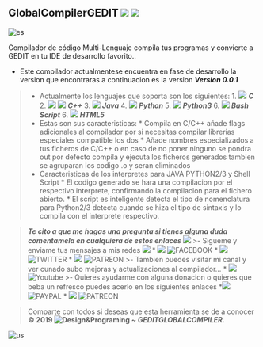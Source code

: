 ## GlobalCompilerGEDIT ![](https://scontent.fgye1-1.fna.fbcdn.net/v/t1.0-9/52663202_2241745015888749_4736947738887847936_n.png?_nc_cat=106&_nc_ht=scontent.fgye1-1.fna&oh=22bac389e346dc25fcecdc75ec331f24&oe=5CDC906F)  ![](https://imag.malavida.com/mvimgbig/download-s/gedit-7071-0.jpg)

![es](https://dd-cdn.multiscreensite.com/flags/flags_iso/32/es.png)


Compilador de código Multi-Lenguaje compila tus programas y convierte a GEDIT en tu IDE de desarrollo favorito..

- Este compilador actualmentese encuentra en fase de desarrollo la version que encontraras a continuacion es la version ***Version 0.0.1***
> - Actualmente los lenguajes que soporta son los siguientes:
    1. ![](http://gopaljite.com/images/favicon.ico) ***C***
    2. ![](https://advisornews.com/wp-content/uploads/2018/08/favicon.png) ![](https://66.media.tumblr.com/tumblr_m2wj92vyEn1qfamg6.png) ***C++***
    3. ![](https://a.fsdn.com/allura/p/app-builder/icon?1502824204?&w=90) ***Java***
    4. ![](https://addons.thunderbird.net/user-media/addon_icons/11/11376-64.png?modified=1275585301) ***Python***
    5. ![](https://addons.thunderbird.net/user-media/addon_icons/11/11376-64.png?modified=1275585301) ***Python3***
    6. ![](https://encrypted-tbn0.gstatic.com/images?q=tbn:ANd9GcQ-nzPXnYnMYN49nGEG4yHMCy15qsOfLDxQ5rANcPWKqX1aRPl-zA) ***Bash Script***
    6. ![](https://www.fabiocampana.com.br/wp-content/uploads/2012/09/html2.gif) ***HTML5***
>- Estas son sus caracteristicas:
    * Compila en C/C++ añade flags adicionales al compilador por si necesitas compilar librerias especiales compatible los dos
    * Añade nombres especializados a tus ficheros de C/C++
    o en caso de no poner ninguno se pondra out por defecto
    compila y ejecuta los ficheros generados tambien se agruparan los codigo .o y seran eliminados
>- Caracteristicas de los interpretes para JAVA PYTHON2/3 y Shell Script
    * El codigo generado se hara una compilacion por el respectivo interprete, confirmando la compilacion para el fichero abierto.
    * El script es inteligente detecta el tipo de nomenclatura para Python2/3 detecta cuando se hiza el tipo de sintaxis y lo compila con el interprete respectivo.

> ***Te cito a que me hagas una pregunta si tienes alguna duda comentamela en cualquiera de estos enlaces ![](https://lh4.googleusercontent.com/proxy/ZPqXWRhbOdcABrh728ZxmdYd_y20K4JYrklFuseWdBbufLHShQ_IHyyeWc4ov6HhwAjcV_sqmS0KIVK9SE2tjJDI4lwlxEE=w1200-h630-p-k-no-nu)***
    >- Sigueme y enviame tus mensajes a mis redes ![](https://lh5.googleusercontent.com/proxy/5I8eThwSymjdI7VzDkMf4JRxf0fVrmcb-TNwKONpSsrwzou24czXRc_lpHAVig6Bgiz_FOb3tCuZNM-tfBNVuoVs-cIpdfysj3_XWNpF_yd0ZgU8TIhk7D1qbcd_GHYzOXGaq89KLs4uL9bEAChqdfNnG9NEGia2cYFMeL-xqbawG_BWWx1-XQ=w1200-h630-p-k-no-nu)
                    * ![](https://s.yimg.com/ny/api/res/1.2/cgwLmAiz8hMvhmG3wb9ldg--~A/YXBwaWQ9aGlnaGxhbmRlcjtzbT0xO3c9ODAwO2lsPXBsYW5l/https://big.assets.huffingtonpost.com/FBLOGO_0.png.cf.jpg) ![FACEBOOK](https://www.facebook.com/DesignPrograming/)
                    * ![](https://addons.thunderbird.net/user-media/addon_icons/244/244899-64.png?modified=1319322775) ![TWITTER](https://twitter.com/DesignProgramin)
                    * ![](https://creditwritedowns.com/wp-content/uploads/2010/06/feed-icon16x16.png) ![PATREON](https://www.patreon.com/DesignPrograming)
    >- Tambien puedes visitar mi canal y ver cunado subo mejoras y actualizaciones al compilador...
                    * ![](http://www.youtube.com/favicon.ico) ![Youtube](https://www.youtube.com/c/DesignPrograming)
    >- Quieres ayudarme con alguna donacion o quieres que beba un refresco puedes acerlo en los siguientes enlaces
        *![](https://pro-obmen.ru/img/entity/currency_icon_34.png) ![PAYPAL](https://www.paypal.me/DesignPrograming)
        * ![](https://creditwritedowns.com/wp-content/uploads/2010/06/feed-icon16x16.png) ![PATREON](https://www.patreon.com/DesignPrograming)

> Comparte con todos si deseas que esta herramienta se de a conocer 
        **© 2019 ![Design&Programing](https://www.youtube.com/c/DesignPrograming) ~ _GEDITGLOBALCOMPILER._**

![us](http://www.raymarine.com/uploadedImages/lang_uk.gif)